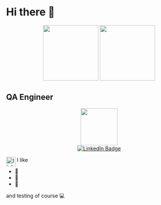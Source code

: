 #  Hi there 👋

<p align='center'>
   <a href="https://github-readme-stats.vercel.app/api?username=MikylskayaMN3&show_icons=true&count_private=true">
       <img height=150 src="https://github-readme-stats.vercel.app/api?username=MikylskayaMN&show_icons=true&count_private=true"/></a>
   <a href="https://github.com/MikylskayaMN/github-readme-stats">
       <img height=150 src="https://github-readme-stats.vercel.app/api/top-langs/?username=MikylskayaMN&layout=compact"/></a>
</p>

## QA Engineer


<div id="header" align="center">
  <img src="https://media0.giphy.com/media/dTtOyFXfwU5Io91IVW/giphy.gif?cid=ecf05e47uf0o4zuip3x0gu3gbkj4oyp38sw5v2m3z2gc0rtk&rid=giphy.gif&ct=s" width="100"/>
</div>

<div id="badges" align="center">
  <a href="your-linkedin - https://www.linkedin.com/in/mikulskaya-marharyta">
<img src="https://img.shields.io/badge/LinkedIn-blue?style=for-the-badge&logo=linkedin&logoColor=white" alt="LinkedIn Badge"/>
</div>

[<img align ="left" alt="linkedin" width="26px" src="https://img.shields.io/badge/LinkedIn-0077B5?style=for-the-badge&logo=linkedin&logoColor=white" />](https://www.linkedin.com/in/mikulskaya-marharyta)
   
I like

- 🍫
- 💃
- 🌻

and testing of course 💻

<!--
**MikylskayaMN/MikylskayaMN** is a ✨ _special_ ✨ repository because its `README.md` (this file) appears on your GitHub profile.

Here are some ideas to get you started:

- 🔭 I’m currently working on ...
- 🌱 I’m currently learning ...
- 👯 I’m looking to collaborate on ...
- 🤔 I’m looking for help with ...
- 💬 Ask me about ...
- 📫 How to reach me: ...
- 😄 Pronouns: ...
- ⚡ Fun fact: ...
-->
